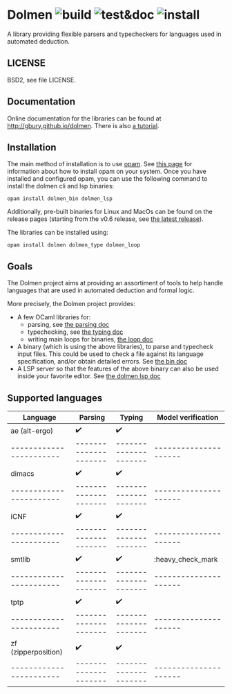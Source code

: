 # Dolmen ![build](https://github.com/Gbury/dolmen/workflows/build/badge.svg) ![test&doc](https://github.com/Gbury/dolmen/workflows/test/badge.svg) ![install](https://github.com/Gbury/dolmen/workflows/install/badge.svg)

A library providing flexible parsers and typecheckers for languages used in automated deduction.

LICENSE
-------

BSD2, see file LICENSE.

Documentation
-------------

Online documentation for the libraries can be found at <http://gbury.github.io/dolmen>.
There is also [a tutorial](https://github.com/Gbury/dolmen/tree/master/doc/tuto.md).


Installation
------------

The main method of installation is to use [opam](https://opam.ocaml.org/).
See [this page](https://opam.ocaml.org/doc/Install.html#Using-your-distribution-39-s-package-system)
for information about how to install opam on your system. Once you have installed
and configured opam, you can use the following command to install the dolmen
cli and lsp binaries:

```
opam install dolmen_bin dolmen_lsp
```

Additionally, pre-built binaries for Linux and MacOs can be found
on the release pages (starting from the v0.6 release, see
[the latest release](https://github.com/Gbury/dolmen/releases/latest)).


The libraries can be installed using:

```
opam install dolmen dolmen_type dolmen_loop
```


Goals
-----

The Dolmen project aims at providing an assortiment of tools to help
handle languages that are used in automated deduction and formal logic.

More precisely, the Dolmen project provides:
- A few OCaml libraries for:
  - parsing, see [the parsing doc](https://github.com/Gbury/dolmen/tree/master/doc/parsing.md)
  - typechecking, see [the typing doc](https://github.com/Gbury/dolmen/tree/master/doc/type.md)
  - writing main loops for binaries, [the loop doc](https://github.com/Gbury/dolmen/tree/master/doc/loop.md)
- A binary (which is using the above libraries), to parse and typecheck input files.
  This could be used to check a file against its language specification, and/or
  obtain detailed errors. See [the bin doc](https://github.com/Gbury/dolmen/tree/master/doc/bin.md)
- A LSP server so that the features of the above binary can also be used inside
  your favorite editor.
  See [the dolmen lsp doc](https://github.com/Gbury/dolmen/tree/master/doc/lsp.md)



Supported languages
-------------------

| Language              | Parsing             | Typing              | Model verification  |
|-----------------------|---------------------|---------------------|---------------------|
| ae (alt-ergo)         | :heavy_check_mark:  | :heavy_check_mark:  |                     |
|-----------------------|---------------------|---------------------|---------------------|
| dimacs                | :heavy_check_mark:  | :heavy_check_mark:  |                     |
|-----------------------|---------------------|---------------------|---------------------|
| iCNF                  | :heavy_check_mark:  | :heavy_check_mark:  |                     |
|-----------------------|---------------------|---------------------|---------------------|
| smtlib                | :heavy_check_mark:  | :heavy_check_mark:  | :heavy_check_mark   |
|-----------------------|---------------------|---------------------|---------------------|
| tptp                  | :heavy_check_mark:  | :heavy_check_mark:  |                     |
|-----------------------|---------------------|---------------------|---------------------|
| zf (zipperposition)   | :heavy_check_mark:  | :heavy_check_mark:  |                     |
|-----------------------|---------------------|---------------------|---------------------|

